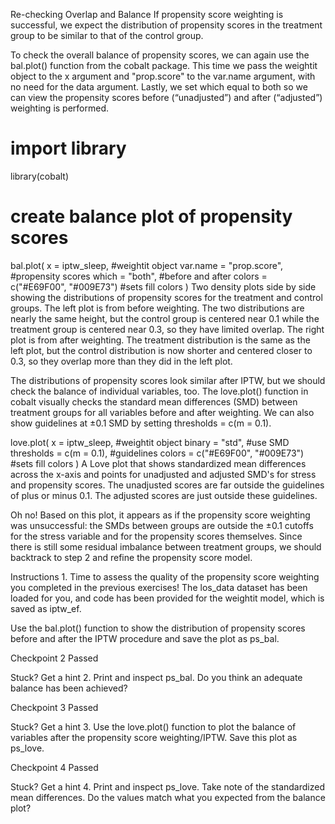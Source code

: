 Re-checking Overlap and Balance
If propensity score weighting is successful, we expect the distribution of propensity scores in the treatment group to be similar to that of the control group.

To check the overall balance of propensity scores, we can again use the bal.plot() function from the cobalt package. This time we pass the weightit object to the x argument and "prop.score" to the var.name argument, with no need for the data argument. Lastly, we set which equal to both so we can view the propensity scores before (“unadjusted”) and after (“adjusted”) weighting is performed.

# import library
library(cobalt)
 
# create balance plot of propensity scores
bal.plot(
  x = iptw_sleep, #weightit object
  var.name = "prop.score", #propensity scores
  which = "both", #before and after
  colors = c("#E69F00", "#009E73") #sets fill colors
)
Two density plots side by side showing the distributions of propensity scores for the treatment and control groups. The left plot is from before weighting. The two distributions are nearly the same height, but the control group is centered near 0.1 while the treatment group is centered near 0.3, so they have limited overlap. The right plot is from after weighting. The treatment distribution is the same as the left plot, but the control distribution is now shorter and centered closer to 0.3, so they overlap more than they did in the left plot.

The distributions of propensity scores look similar after IPTW, but we should check the balance of individual variables, too. The love.plot() function in cobalt visually checks the standard mean differences (SMD) between treatment groups for all variables before and after weighting. We can also show guidelines at ±0.1 SMD by setting thresholds = c(m = 0.1).

love.plot(
  x = iptw_sleep, #weightit object
  binary = "std", #use SMD
  thresholds = c(m = 0.1), #guidelines
  colors = c("#E69F00", "#009E73") #sets fill colors
)
A Love plot that shows standardized mean differences across the x-axis and points for unadjusted and adjusted SMD's for stress and propensity scores. The unadjusted scores are far outside the guidelines of plus or minus 0.1. The adjusted scores are just outside these guidelines.

Oh no! Based on this plot, it appears as if the propensity score weighting was unsuccessful: the SMDs between groups are outside the ±0.1 cutoffs for the stress variable and for the propensity scores themselves. Since there is still some residual imbalance between treatment groups, we should backtrack to step 2 and refine the propensity score model.

Instructions
1.
Time to assess the quality of the propensity score weighting you completed in the previous exercises! The los_data dataset has been loaded for you, and code has been provided for the weightit model, which is saved as iptw_ef.

Use the bal.plot() function to show the distribution of propensity scores before and after the IPTW procedure and save the plot as ps_bal.

Checkpoint 2 Passed

Stuck? Get a hint
2.
Print and inspect ps_bal. Do you think an adequate balance has been achieved?

Checkpoint 3 Passed

Stuck? Get a hint
3.
Use the love.plot() function to plot the balance of variables after the propensity score weighting/IPTW. Save this plot as ps_love.

Checkpoint 4 Passed

Stuck? Get a hint
4.
Print and inspect ps_love. Take note of the standardized mean differences. Do the values match what you expected from the balance plot?
